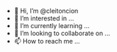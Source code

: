 - 👋 Hi, I’m @cleitoncion
- 👀 I’m interested in ...
- 🌱 I’m currently learning ...
- 💞️ I’m looking to collaborate on ...
- 📫 How to reach me ...

<!---
cleitoncion/cleitoncion is a ✨ special ✨ repository because its `README.md` (this file) appears on your GitHub profile.
You can click the Preview link to take a look at your changes.
--->
